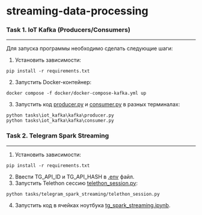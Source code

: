 # streaming-data-processing
### Task 1. IoT Kafka (Producers/Consumers)
---
Для запуска программы необходимо сделать следующие шаги:

1. Установить зависимости:
```
pip install -r requirements.txt
```

2. Запустить Docker-контейнер:
```
docker compose -f docker/docker-compose-kafka.yml up
```

3. Запустить код [producer.py](https://github.com/DmitryMogilnikov/streaming-data-processing/blob/main/tasks/iot_kafka/kafka/producer.py) и [consumer.py](https://github.com/DmitryMogilnikov/streaming-data-processing/blob/main/tasks/iot_kafka/kafka/consumer.py) в разных терминалах:
```
python tasks\iot_kafka\kafka\producer.py
python tasks\iot_kafka\kafka\consumer.py
```

### Task 2. Telegram Spark Streaming
---
1. Установить зависимости:
```
pip install -r requirements.txt
```

2. Ввести TG_API_ID и TG_API_HASH в [.env](https://github.com/DmitryMogilnikov/streaming-data-processing/blob/main/environments/.env) файл.
3. Запустить Telethon сессию [telethon_session.py](https://github.com/DmitryMogilnikov/streaming-data-processing/blob/main/tasks/telegram_spark_streaming/telethon_session.py):
```
python tasks/telegram_spark_streaming/telethon_session.py
```
4. Запустить код в ячейках ноутбука [tg_spark_streaming.ipynb](https://github.com/DmitryMogilnikov/streaming-data-processing/blob/main/tasks/telegram_spark_streaming/tg_spark_streaming.ipynb).
